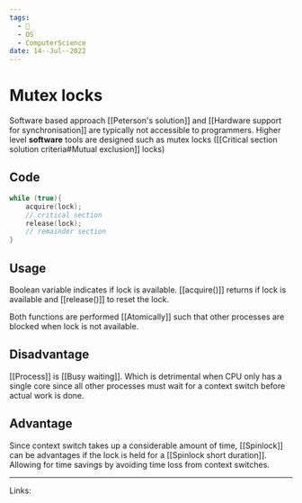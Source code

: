 ```yaml
---
tags:
  - 🌱
  - OS
  - ComputerScience 
date: 14--Jul--2022
---
```


# Mutex locks

Software based approach [[Peterson's solution]] and [[Hardware support for synchronisation]] are typically not accessible to programmers. Higher level **software** tools are designed such as mutex locks ([[Critical section solution criteria#Mutual exclusion]] locks)

## Code

```c
while (true){
    acquire(lock);
    // critical section
    release(lock);
    // remainder section
}
```

## Usage

Boolean variable indicates if lock is available. [[acquire()]] returns if lock is available and [[release()]] to reset the lock.

Both functions are performed [[Atomically]] such that other processes are blocked when lock is not available.

## Disadvantage

[[Process]] is [[Busy waiting]]. Which is detrimental when CPU only has a single core since all other processes must wait for a context switch before actual work is done.

## Advantage

Since context switch takes up a considerable amount of time, [[Spinlock]] can be advantages if the lock is held for a [[Spinlock short duration]]. Allowing for time savings by avoiding time loss from context switches.

---
Links: 